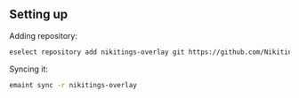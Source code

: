 ## Setting up
Adding repository:
```sh
eselect	repository add nikitings-overlay git https://github.com/NikitinGs/nikitings-overlay
```
Syncing	it:
```sh
emaint sync -r nikitings-overlay
```
